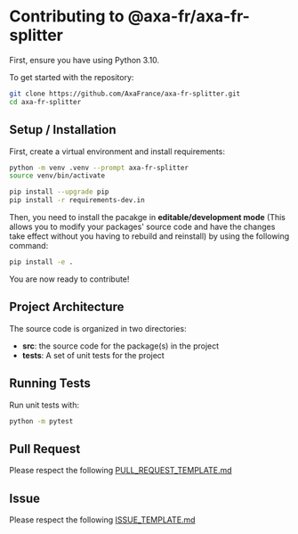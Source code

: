 # Contributing to @axa-fr/axa-fr-splitter

First, ensure you have using Python 3.10.

To get started with the repository:

```sh
git clone https://github.com/AxaFrance/axa-fr-splitter.git
cd axa-fr-splitter
```

## Setup / Installation

First, create a virtual environment and install requirements:

``` bash
python -m venv .venv --prompt axa-fr-splitter
source venv/bin/activate

pip install --upgrade pip
pip install -r requirements-dev.in
```

Then, you need to install the pacakge in **editable/development mode** (This allows you to modify your packages' source code and have the changes take effect without you having to rebuild and reinstall) by using the following command:

```bash
pip install -e .
```

You are now ready to contribute!

## Project Architecture

The source code is organized in two directories:

- **src**: the source code for the package(s) in the project
- **tests**: A set of unit tests for the project


## Running Tests
Run unit tests with:

``` bash
python -m pytest
```

## Pull Request

Please respect the following [PULL_REQUEST_TEMPLATE.md](./PULL_REQUEST_TEMPLATE.md)

## Issue

Please respect the following [ISSUE_TEMPLATE.md](./ISSUE_TEMPLATE.md)
